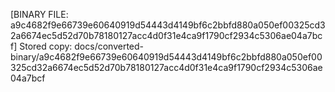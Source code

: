 [BINARY FILE: a9c4682f9e66739e60640919d54443d4149bf6c2bbfd880a050ef00325cd32a6674ec5d52d70b78180127acc4d0f31e4ca9f1790cf2934c5306ae04a7bcf]
Stored copy: docs/converted-binary/a9c4682f9e66739e60640919d54443d4149bf6c2bbfd880a050ef00325cd32a6674ec5d52d70b78180127acc4d0f31e4ca9f1790cf2934c5306ae04a7bcf

